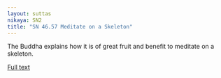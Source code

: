 ```yaml
---
layout: suttas
nikaya: SN2
title: "SN 46.57 Meditate on a Skeleton" 
---
```


The Buddha explains how it is of great fruit and benefit to meditate on a skeleton.  


[Full text](https://tipitaka.fandom.com/wiki/SN5-V2-Ch2-Samyutta46#238._Skeleton-Act-Result_.28Atthikamahapphala_sans._Asthi-karm-phal.29)

